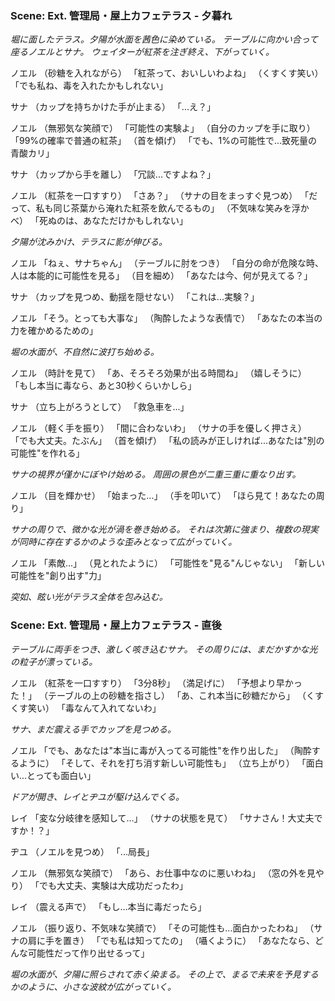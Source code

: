### Scene: Ext. 管理局・屋上カフェテラス - 夕暮れ

*堀に面したテラス。夕陽が水面を茜色に染めている。*
*テーブルに向かい合って座るノエルとサナ。*
*ウェイターが紅茶を注ぎ終え、下がっていく。*

ノエル
（砂糖を入れながら）
「紅茶って、おいしいわよね」
（くすくす笑い）
「でも私ね、毒を入れたかもしれない」

サナ
（カップを持ちかけた手が止まる）
「...え？」

ノエル
（無邪気な笑顔で）
「可能性の実験よ」
（自分のカップを手に取り）
「99%の確率で普通の紅茶」
（首を傾げ）
「でも、1%の可能性で...致死量の青酸カリ」

サナ
（カップから手を離し）
「冗談...ですよね？」

ノエル
（紅茶を一口すすり）
「さあ？」
（サナの目をまっすぐ見つめ）
「だって、私も同じ茶葉から淹れた紅茶を飲んでるもの」
（不気味な笑みを浮かべ）
「死ぬのは、あなただけかもしれない」

*夕陽が沈みかけ、テラスに影が伸びる。*

ノエル
「ねぇ、サナちゃん」
（テーブルに肘をつき）
「自分の命が危険な時、人は本能的に可能性を見る」
（目を細め）
「あなたは今、何が見えてる？」

サナ
（カップを見つめ、動揺を隠せない）
「これは...実験？」

ノエル
「そう。とっても大事な」
（陶酔したような表情で）
「あなたの本当の力を確かめるための」

*堀の水面が、不自然に波打ち始める。*

ノエル
（時計を見て）
「あ、そろそろ効果が出る時間ね」
（嬉しそうに）
「もし本当に毒なら、あと30秒くらいかしら」

サナ
（立ち上がろうとして）
「救急車を...」

ノエル
（軽く手を振り）
「間に合わないわ」
（サナの手を優しく押さえ）
「でも大丈夫。たぶん」
（首を傾げ）
「私の読みが正しければ...あなたは"別の可能性"を作れる」

*サナの視界が僅かにぼやけ始める。*
*周囲の景色が二重三重に重なり出す。*

ノエル
（目を輝かせ）
「始まった...」
（手を叩いて）
「ほら見て！あなたの周り」

*サナの周りで、微かな光が渦を巻き始める。*
*それは次第に強まり、複数の現実が同時に存在するかのような歪みとなって広がっていく。*

ノエル
「素敵...」
（見とれたように）
「可能性を"見る"んじゃない」
「新しい可能性を"創り出す"力」

*突如、眩い光がテラス全体を包み込む。*

### Scene: Ext. 管理局・屋上カフェテラス - 直後

*テーブルに両手をつき、激しく咳き込むサナ。*
*その周りには、まだかすかな光の粒子が漂っている。*

ノエル
（紅茶を一口すすり）
「3分8秒」
（満足げに）
「予想より早かった！」
（テーブルの上の砂糖を指さし）
「あ、これ本当に砂糖だから」
（くすくす笑い）
「毒なんて入れてないわ」

*サナ、まだ震える手でカップを見つめる。*

ノエル
「でも、あなたは"本当に毒が入ってる可能性"を作り出した」
（陶酔するように）
「そして、それを打ち消す新しい可能性も」
（立ち上がり）
「面白い...とっても面白い」

*ドアが開き、レイとヂユが駆け込んでくる。*

レイ
「変な分岐律を感知して...」
（サナの状態を見て）
「サナさん！大丈夫ですか！？」

ヂユ
（ノエルを見つめ）
「...局長」

ノエル
（無邪気な笑顔で）
「あら、お仕事中なのに悪いわね」
（窓の外を見やり）
「でも大丈夫、実験は大成功だったわ」

レイ
（震える声で）
「もし...本当に毒だったら」

ノエル
（振り返り、不気味な笑顔で）
「その可能性も...面白かったわね」
（サナの肩に手を置き）
「でも私は知ってたの」
（囁くように）
「あなたなら、どんな可能性だって作り出せるって」

*堀の水面が、夕陽に照らされて赤く染まる。*
*その上で、まるで未来を予見するかのように、小さな波紋が広がっていく。*